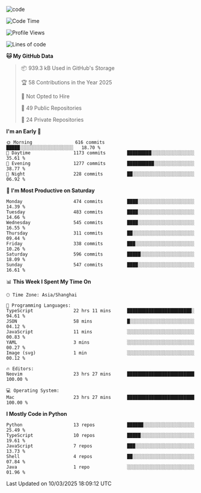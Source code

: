
<!--
**liuyaanng/liuyaanng** is a ✨ _special_ ✨ repository because its `README.md` (this file) appears on your GitHub profile.

Here are some ideas to get you started:

- 🔭 I’m currently working on ...
- 🌱 I’m currently learning ...
- 👯 I’m looking to collaborate on ...
- 🤔 I’m looking for help with ...
- 💬 Ask me about ...
- 📫 How to reach me: ...
- 😄 Pronouns: ...
- ⚡ Fun fact: ...
-->


![code](https://cdn.jsdelivr.net/gh/liuyaanng/liuyaanng@1.0/code.gif) 

<!--START_SECTION:waka-->
![Code Time](http://img.shields.io/badge/Code%20Time-1%2C261%20hrs%2016%20mins-blue)

![Profile Views](http://img.shields.io/badge/Profile%20Views-0-blue)

![Lines of code](https://img.shields.io/badge/From%20Hello%20World%20I%27ve%20Written-20.9%20million%20lines%20of%20code-blue)

**🐱 My GitHub Data** 

> 📦 939.3 kB Used in GitHub's Storage 
 > 
> 🏆 58 Contributions in the Year 2025
 > 
> 🚫 Not Opted to Hire
 > 
> 📜 49 Public Repositories 
 > 
> 🔑 24 Private Repositories 
 > 
**I'm an Early 🐤** 

```text
🌞 Morning                616 commits         █████░░░░░░░░░░░░░░░░░░░░   18.70 % 
🌆 Daytime                1173 commits        █████████░░░░░░░░░░░░░░░░   35.61 % 
🌃 Evening                1277 commits        ██████████░░░░░░░░░░░░░░░   38.77 % 
🌙 Night                  228 commits         ██░░░░░░░░░░░░░░░░░░░░░░░   06.92 % 
```
📅 **I'm Most Productive on Saturday** 

```text
Monday                   474 commits         ████░░░░░░░░░░░░░░░░░░░░░   14.39 % 
Tuesday                  483 commits         ████░░░░░░░░░░░░░░░░░░░░░   14.66 % 
Wednesday                545 commits         ████░░░░░░░░░░░░░░░░░░░░░   16.55 % 
Thursday                 311 commits         ██░░░░░░░░░░░░░░░░░░░░░░░   09.44 % 
Friday                   338 commits         ███░░░░░░░░░░░░░░░░░░░░░░   10.26 % 
Saturday                 596 commits         █████░░░░░░░░░░░░░░░░░░░░   18.09 % 
Sunday                   547 commits         ████░░░░░░░░░░░░░░░░░░░░░   16.61 % 
```


📊 **This Week I Spent My Time On** 

```text
🕑︎ Time Zone: Asia/Shanghai

💬 Programming Languages: 
TypeScript               22 hrs 11 mins      ████████████████████████░   94.61 % 
JSON                     58 mins             █░░░░░░░░░░░░░░░░░░░░░░░░   04.12 % 
JavaScript               11 mins             ░░░░░░░░░░░░░░░░░░░░░░░░░   00.83 % 
YAML                     3 mins              ░░░░░░░░░░░░░░░░░░░░░░░░░   00.27 % 
Image (svg)              1 min               ░░░░░░░░░░░░░░░░░░░░░░░░░   00.12 % 

🔥 Editors: 
Neovim                   23 hrs 27 mins      █████████████████████████   100.00 % 

💻 Operating System: 
Mac                      23 hrs 27 mins      █████████████████████████   100.00 % 
```

**I Mostly Code in Python** 

```text
Python                   13 repos            ██████░░░░░░░░░░░░░░░░░░░   25.49 % 
TypeScript               10 repos            █████░░░░░░░░░░░░░░░░░░░░   19.61 % 
JavaScript               7 repos             ███░░░░░░░░░░░░░░░░░░░░░░   13.73 % 
Shell                    4 repos             ██░░░░░░░░░░░░░░░░░░░░░░░   07.84 % 
Java                     1 repo              ░░░░░░░░░░░░░░░░░░░░░░░░░   01.96 % 
```




 Last Updated on 10/03/2025 18:09:12 UTC
<!--END_SECTION:waka-->
